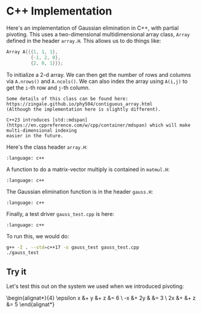 C++ Implementation
==================

Here's an implementation of Gaussian elimination in C++, with partial pivoting.
This uses a two-dimensional multidimensional array class, ``Array`` defined
in the header ``array.H``.  This allows us to do things like:

```c++
Array A{{{1, 1, 1},
         {-1, 2, 0},
         {2, 0, 1}}};
```

To initialize a 2-d array.  We can then get the number of rows and
columns via ``A.nrows()`` and ``A.ncols()``.  We can also index the
array using ``A(i,j)`` to get the ``i``-th row and ``j``-th column.

```{note}
Some details of this class can be found here: https://zingale.github.io/phy504/contiguous_array.html
(Although the implementation here is slightly different).
```
```{tip}
C++23 introduces [std::mdspan](https://en.cppreference.com/w/cpp/container/mdspan) which will make multi-dimensional indexing
easier in the future.
```

Here's the class header ``array.H``:

```{literalinclude} ../../../examples/linear-algebra/array.H
:language: c++
```

A function to do a matrix-vector multiply is contained in ``matmul.H``:

```{literalinclude} ../../../examples/linear-algebra/matmul.H
:language: c++
```

The Gaussian elimination function is in the header ``gauss.H``:

```{literalinclude} ../../../examples/linear-algebra/gauss.H
:language: c++
```

Finally, a test driver ``gauss_test.cpp`` is here:

```{literalinclude} ../../../examples/linear-algebra/gauss_test.cpp
:language: c++
```

To run this, we would do:

```bash
g++ -I . --std=c++17 -o gauss_test gauss_test.cpp
./gauss_test
```

Try it
------

Let's test this out on the system we used when we introduced pivoting:

\begin{alignat*}{4}
 \epsilon x &+ y    &+ z  &= 6 \\
-x &+ 2y   &     &= 3 \\
2x &+      &+ z  &= 5
\end{alignat*}
